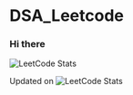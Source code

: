 # DSA_Leetcode
### Hi there 
![LeetCode Stats](https://leetcard.jacoblin.cool/kartiksharma___)


Updated on <!-- daily_update_placeholder -->
![LeetCode Stats](https://leetcard.jacoblin.cool/kartiksharma___?ext=heatmap&theme=dark)
